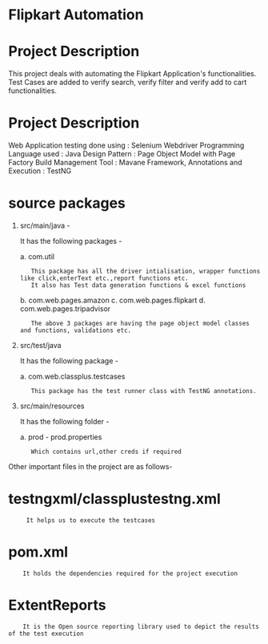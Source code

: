 # Flipkart Automation

# Project Description

This project deals with automating the Flipkart Application's functionalities. 
Test Cases are added to verify search, verify filter and verify add to cart functionalities. 

# Project Description
Web Application testing done using : Selenium Webdriver
Programming Language used : Java
Design Pattern : Page Object Model with Page Factory
Build Management Tool : Mavane
Framework, Annotations and Execution : TestNG

# source packages

1. src/main/java - 

    It has the following packages - 

    a. com.util 
          
          This package has all the driver intialisation, wrapper functions like click,enterText etc.,report functions etc.
          It also has Test data generation functions & excel functions
    b. com.web.pages.amazon
    c. com.web.pages.flipkart
    d. com.web.pages.tripadvisor
    
          
          The above 3 packages are having the page object model classes and functions, validations etc.


2. src/test/java 

    It has the following package -

    a. com.web.classplus.testcases
          
          This package has the test runner class with TestNG annotations.
  
3. src/main/resources

    It has the following folder - 

    a. prod - prod.properties
          
          Which contains url,other creds if required
          
Other important files in the project are as follows- 

# testngxml/classplustestng.xml
 
         It helps us to execute the testcases
          
# pom.xml
 
        It holds the dependencies required for the project execution
        
# ExtentReports
        
        It is the Open source reporting library used to depict the results of the test execution
 
 
